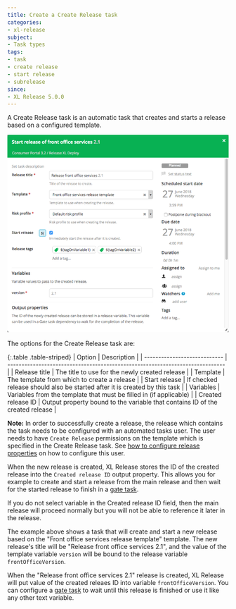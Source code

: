 ```yaml
---
title: Create a Create Release task
categories:
- xl-release
subject:
- Task types
tags:
- task
- create release
- start release
- subrelease
since:
- XL Release 5.0.0
---
```


A Create Release task is an automatic task that creates and starts a release based on a configured template.

![Create release task details](../images/create-release-task-details.png)

The options for the Create Release task are:

{:.table .table-striped}
| Option                       | Description                                                                   |
| ---------------------------- | ----------------------------------------------------------------------------- |
| Release title                | The title to use for the newly created release                                |
| Template                     | The template from which to create a release                                   |
| Start release                | If checked release should also be started after it is created by this task    |
| Variables                    | Variables from the template that must be filled in (if applicable)            |
| Created release ID           | Output property bound to the variable that contains ID of the created release |

**Note:** In order to successfully create a release, the release which contains the task needs to be configured with an automated tasks user. 
The user needs to have `Create Release` permissions on the template which is specified in the Create Release task. 
See [how to configure release properties](/xl-release/how-to/configure-release-properties.html) on how to configure this user.

When the new release is created, XL Release stores the ID of the created release into the `Created release ID` output property. 
This allows you for example to create and start a release from the main release and then wait for the started release to finish in a 
[gate task](/xl-release/how-to/create-a-gate-task.html).

If you do not select variable in the Created release ID field, then the main release will proceed normally but you will not be able to reference it later 
in the release.

The example above shows a task that will create and start a new release based on the "Front office services release template" template. 
The new release's title will be "Release front office services 2.1", and the value of the template variable `version` will be bound 
to the release variable `frontOfficeVersion`.

When the "Release front office services 2.1" release is created, XL Release will put value of the created releaes ID into variable `frontOfficeVersion`.
You can configure a [gate task](/xl-release/how-to/create-a-gate-task.html) to wait until this release is finished or use it like any other text variable.
